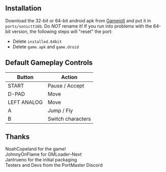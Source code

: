 ## Installation
Download the 32-bit or 64-bit android apk from [Gamejolt](https://gamejolt.com/games/sonictripletrouble16bit/322794) and put it in `ports/sonictt16b`. Do *NOT* rename it! If you run into problems with the 64-bit version, the following steps will "reset" the port:

- Delete `installed.64bit`
- Delete `game.apk` and `game.droid`

## Default Gameplay Controls
| Button | Action |
|--|--|
|START|Pause / Accept|
|D-PAD|Move|
|LEFT ANALOG|Move|
|A|Jump / Fly|
|B|Switch characters|

## Thanks
NoahCopeland for the game!  
JohnnyOnFlame for GMLoader-Next  
Jantrueno for the initial packaging  
Testers and Devs from the PortMaster Discord  
